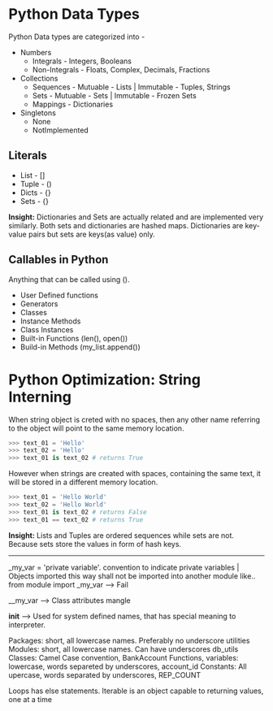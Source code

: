 # Python Data Types
Python Data types are categorized into -
* Numbers
  * Integrals - Integers, Booleans
  * Non-Integrals - Floats, Complex, Decimals, Fractions
* Collections
  * Sequences - Mutuable - Lists | Immutable - Tuples, Strings
  *  Sets - Mutuable - Sets | Immutable - Frozen Sets 
  *  Mappings - Dictionaries 
* Singletons
  * None
  * NotImplemented

## Literals
- List - []
- Tuple - ()
- Dicts - {}
- Sets - {}

<b>Insight:</b> Dictionaries and Sets are actually related and are implemented very similarly. Both sets and dictionaries are hashed maps. Dictionaries are key-value pairs but sets are keys(as value) only.

## Callables in Python 
Anything that can be called using ().
-  User Defined functions
-  Generators
-  Classes
-  Instance Methods
-  Class Instances
-  Built-in Functions (len(), open())
-  Build-in Methods (my_list.append())

# Python Optimization: String Interning 
When string object is creted with no spaces, then any other name referring to the object will point to the same memory location.
```python
>>> text_01 = 'Hello'
>>> text_02 = 'Hello'
>>> text_01 is text_02 # returns True
```
However when strings are created with spaces, containing the same text, it will be stored in a different memory location. 
```python
>>> text_01 = 'Hello World'
>>> text_02 = 'Hello World'
>>> text_01 is text_02 # returns False
>>> text_01 == text_02 # returns True
```

<b>Insight:</b> Lists and Tuples are ordered sequences while sets are not. Because sets store the values in form of hash keys. 

------------------------------------------------------------------------------------------------------------------------------------------------------
_my_var = 'private variable'. convention to indicate private variables | Objects imported this way shall not be imported into another module like.. from module import _my_var --> Fail

__my_var --> Class attributes mangle

__init__ --> Used for system defined names, that has special meaning to interpreter. 

Packages: short, all lowercase names. Preferably no underscore utilities
Modules: short, all lowercase names. Can have underscores db_utils
Classes: Camel Case convention, BankAccount
Functions, variables: lowercase, words separeted by underscores, account_id
Constants: All upercase, words separated by underscores, REP_COUNT

Loops has else statements.
Iterable is an object capable to returning values, one at a time

